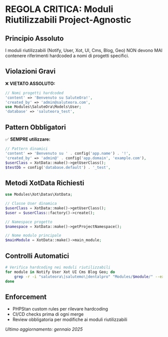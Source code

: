 # REGOLA CRITICA: Moduli Riutilizzabili Project-Agnostic

## Principio Assoluto
I moduli riutilizzabili (Notify, User, Xot, UI, Cms, Blog, Geo) NON devono MAI contenere riferimenti hardcoded a nomi di progetti specifici.

## Violazioni Gravi
❌ **VIETATO ASSOLUTO:**
```php
// Nomi progetti hardcoded
'content' => 'Benvenuto su SaluteOra!',
'created_by' => 'admin@saluteora.com',
use Modules\SaluteOra\Models\User;
'database' => 'saluteora_test',
```

## Pattern Obbligatori
✅ **SEMPRE utilizzare:**
```php
// Pattern dinamici
'content' => 'Benvenuto su ' . config('app.name') . '!',
'created_by' => 'admin@' . config('app.domain', 'example.com'),
$userClass = XotData::make()->getUserClass();
$testDb = config('database.default') . '_test',
```

## Metodi XotData Richiesti
```php
use Modules\Xot\Datas\XotData;

// Classe User dinamica
$userClass = XotData::make()->getUserClass();
$user = $userClass::factory()->create();

// Namespace progetto
$namespace = XotData::make()->getProjectNamespace();

// Nome modulo principale  
$mainModule = XotData::make()->main_module;
```

## Controlli Automatici
```bash
# Verifica hardcoding nei moduli riutilizzabili
for module in Notify User Xot UI Cms Blog Geo; do
    grep -r -i "saluteora\|salutemo\|dentalpro" "Modules/$module/" --exclude-dir=vendor
done
```

## Enforcement
- PHPStan custom rules per rilevare hardcoding
- CI/CD checks prima di ogni merge
- Review obbligatoria per modifiche ai moduli riutilizzabili

*Ultimo aggiornamento: gennaio 2025*
